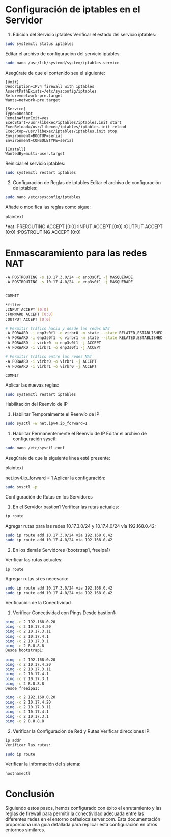 
# Configuración de iptables en el Servidor

1. Edición del Servicio iptables
Verificar el estado del servicio iptables:

```bash
sudo systemctl status iptables
```

Editar el archivo de configuración del servicio iptables:

```bash
sudo nano /usr/lib/systemd/system/iptables.service
```

Asegúrate de que el contenido sea el siguiente:

```plaintext
[Unit]
Description=IPv4 firewall with iptables
AssertPathExists=/etc/sysconfig/iptables
Before=network-pre.target
Wants=network-pre.target

[Service]
Type=oneshot
RemainAfterExit=yes
ExecStart=/usr/libexec/iptables/iptables.init start
ExecReload=/usr/libexec/iptables/iptables.init reload
ExecStop=/usr/libexec/iptables/iptables.init stop
Environment=BOOTUP=serial
Environment=CONSOLETYPE=serial

[Install]
WantedBy=multi-user.target

```

Reiniciar el servicio iptables:

```bash
sudo systemctl restart iptables
```

2. Configuración de Reglas de iptables
Editar el archivo de configuración de iptables:

```bash
sudo nano /etc/sysconfig/iptables
```

Añade o modifica las reglas como sigue:

plaintext

*nat
:PREROUTING ACCEPT [0:0]
:INPUT ACCEPT [0:0]
:OUTPUT ACCEPT [0:0]
:POSTROUTING ACCEPT [0:0]

# Enmascaramiento para las redes NAT

```bash
-A POSTROUTING -s 10.17.3.0/24 -o enp3s0f1 -j MASQUERADE
-A POSTROUTING -s 10.17.4.0/24 -o enp3s0f1 -j MASQUERADE


COMMIT

*filter
:INPUT ACCEPT [0:0]
:FORWARD ACCEPT [0:0]
:OUTPUT ACCEPT [0:0]

# Permitir tráfico hacia y desde las redes NAT
-A FORWARD -i enp3s0f1 -o virbr0 -m state --state RELATED,ESTABLISHED -j ACCEPT
-A FORWARD -i enp3s0f1 -o virbr1 -m state --state RELATED,ESTABLISHED -j ACCEPT
-A FORWARD -i virbr0 -o enp3s0f1 -j ACCEPT
-A FORWARD -i virbr1 -o enp3s0f1 -j ACCEPT

# Permitir tráfico entre las redes NAT
-A FORWARD -i virbr0 -o virbr1 -j ACCEPT
-A FORWARD -i virbr1 -o virbr0 -j ACCEPT

COMMIT
```


Aplicar las nuevas reglas:


```bash
sudo systemctl restart iptables
```

Habilitación del Reenvío de IP

1. Habilitar Temporalmente el Reenvío de IP

```bash
sudo sysctl -w net.ipv4.ip_forward=1
```

1. Habilitar Permanentemente el Reenvío de IP
Editar el archivo de configuración sysctl:

```bash
sudo nano /etc/sysctl.conf
```

Asegúrate de que la siguiente línea esté presente:

plaintext

net.ipv4.ip_forward = 1
Aplicar la configuración:

```bash
sudo sysctl -p
```

Configuración de Rutas en los Servidores

1. En el Servidor bastion1
Verificar las rutas actuales:

```bash
ip route
```
Agregar rutas para las redes 10.17.3.0/24 y 10.17.4.0/24 vía 192.168.0.42:

```bash
sudo ip route add 10.17.3.0/24 via 192.168.0.42
sudo ip route add 10.17.4.0/24 via 192.168.0.42
```

2. En los demás Servidores (bootstrap1, freeipa1)

Verificar las rutas actuales:

```bash
ip route
```
Agregar rutas si es necesario:

```bash
sudo ip route add 10.17.3.0/24 via 192.168.0.42
sudo ip route add 10.17.4.0/24 via 192.168.0.42
```

Verificación de la Conectividad

1. Verificar Conectividad con Pings
Desde bastion1:

```bash
ping -c 2 192.168.0.20
ping -c 2 10.17.4.20
ping -c 2 10.17.3.11
ping -c 2 10.17.4.1
ping -c 2 10.17.3.1
ping -c 2 8.8.8.8
Desde bootstrap1:
```

```bash
ping -c 2 192.168.0.20
ping -c 2 10.17.4.20
ping -c 2 10.17.3.11
ping -c 2 10.17.4.1
ping -c 2 10.17.3.1
ping -c 2 8.8.8.8
Desde freeipa1:
```

```bash
ping -c 2 192.168.0.20
ping -c 2 10.17.4.20
ping -c 2 10.17.3.11
ping -c 2 10.17.4.1
ping -c 2 10.17.3.1
ping -c 2 8.8.8.8
```

2. Verificar la Configuración de Red y Rutas
Verificar direcciones IP:

```bash
ip addr
Verificar las rutas:
```

```bash
sudo ip route
```
Verificar la información del sistema:

```bash
hostnamectl
```

# Conclusión

Siguiendo estos pasos, hemos configurado con éxito el enrutamiento y las reglas de firewall para permitir la conectividad adecuada entre las diferentes redes en el entorno cefaslocalserver.com. Esta documentación proporciona una guía detallada para replicar esta configuración en otros entornos similares.